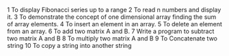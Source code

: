 1 To display Fibonacci series up to a range
2 To read n numbers and display it.
3 To demonstrate the concept of one dimensional array finding the sum of array elements.
4 To insert an element in an array.
5 To delete an element from an array.
6 To add two matrix A and B.
7 Write a program to subtract two matrix A and B
8 To multiply two matrix A and B
9 To Concatenate two string
10 To copy a string into another string
